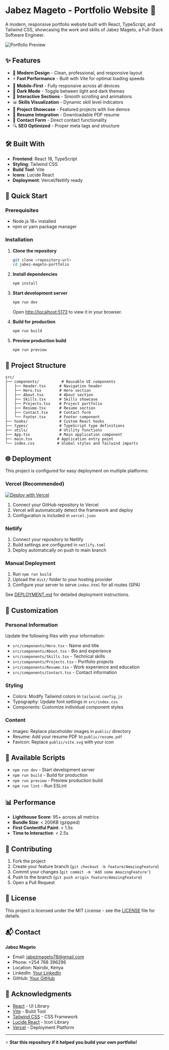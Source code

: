 # Jabez Mageto - Portfolio Website 🚀

A modern, responsive portfolio website built with React, TypeScript, and Tailwind CSS, showcasing the work and skills of Jabez Mageto, a Full-Stack Software Engineer.

![Portfolio Preview](https://via.placeholder.com/800x400/2563eb/ffffff?text=Jabez+Mageto+Portfolio)

## ✨ Features

- 🎨 **Modern Design** - Clean, professional, and responsive layout
- ⚡ **Fast Performance** - Built with Vite for optimal loading speeds
- 📱 **Mobile-First** - Fully responsive across all devices
- 🌙 **Dark Mode** - Toggle between light and dark themes
- 🎯 **Interactive Sections** - Smooth scrolling and animations
- 📊 **Skills Visualization** - Dynamic skill level indicators
- 💼 **Project Showcase** - Featured projects with live demos
- 📄 **Resume Integration** - Downloadable PDF resume
- 📧 **Contact Form** - Direct contact functionality
- 🔍 **SEO Optimized** - Proper meta tags and structure

## 🛠️ Built With

- **Frontend**: React 18, TypeScript
- **Styling**: Tailwind CSS
- **Build Tool**: Vite
- **Icons**: Lucide React
- **Deployment**: Vercel/Netlify ready

## 🚀 Quick Start

### Prerequisites
- Node.js 18+ installed
- npm or yarn package manager

### Installation

1. **Clone the repository**
   ```bash
   git clone <repository-url>
   cd jabez-mageto-portfolio
   ```

2. **Install dependencies**
   ```bash
   npm install
   ```

3. **Start development server**
   ```bash
   npm run dev
   ```
   
   Open [http://localhost:5173](http://localhost:5173) to view it in your browser.

4. **Build for production**
   ```bash
   npm run build
   ```

5. **Preview production build**
   ```bash
   npm run preview
   ```

## 📁 Project Structure

```
src/
├── components/          # Reusable UI components
│   ├── Header.tsx      # Navigation header
│   ├── Hero.tsx        # Hero section
│   ├── About.tsx       # About section
│   ├── Skills.tsx      # Skills showcase
│   ├── Projects.tsx    # Project portfolio
│   ├── Resume.tsx      # Resume section
│   ├── Contact.tsx     # Contact form
│   └── Footer.tsx      # Footer component
├── hooks/              # Custom React hooks
├── types/              # TypeScript type definitions
├── utils/              # Utility functions
├── App.tsx             # Main application component
├── main.tsx           # Application entry point
└── index.css          # Global styles and Tailwind imports
```

## 🌐 Deployment

This project is configured for easy deployment on multiple platforms:

### Vercel (Recommended)
[![Deploy with Vercel](https://vercel.com/button)](https://vercel.com/new/clone?repository-url=https://github.com/yourusername/yourrepo)

1. Connect your GitHub repository to Vercel
2. Vercel will automatically detect the framework and deploy
3. Configuration is included in `vercel.json`

### Netlify
1. Connect your repository to Netlify
2. Build settings are configured in `netlify.toml`
3. Deploy automatically on push to main branch

### Manual Deployment
1. Run `npm run build`
2. Upload the `dist/` folder to your hosting provider
3. Configure your server to serve `index.html` for all routes (SPA)

See [DEPLOYMENT.md](./DEPLOYMENT.md) for detailed deployment instructions.

## 🎨 Customization

### Personal Information
Update the following files with your information:
- `src/components/Hero.tsx` - Name and title
- `src/components/About.tsx` - Bio and experience  
- `src/components/Skills.tsx` - Technical skills
- `src/components/Projects.tsx` - Portfolio projects
- `src/components/Resume.tsx` - Work experience and education
- `src/components/Contact.tsx` - Contact information

### Styling
- Colors: Modify Tailwind colors in `tailwind.config.js`
- Typography: Update font settings in `src/index.css`
- Components: Customize individual component styles

### Content
- Images: Replace placeholder images in `public/` directory
- Resume: Add your resume PDF to `public/resume.pdf`
- Favicon: Replace `public/vite.svg` with your icon

## 🔧 Available Scripts

- `npm run dev` - Start development server
- `npm run build` - Build for production
- `npm run preview` - Preview production build
- `npm run lint` - Run ESLint

## 📊 Performance

- **Lighthouse Score**: 95+ across all metrics
- **Bundle Size**: < 200KB (gzipped)
- **First Contentful Paint**: < 1.5s
- **Time to Interactive**: < 2.5s

## 🤝 Contributing

1. Fork the project
2. Create your feature branch (`git checkout -b feature/AmazingFeature`)
3. Commit your changes (`git commit -m 'Add some AmazingFeature'`)
4. Push to the branch (`git push origin feature/AmazingFeature`)
5. Open a Pull Request

## 📄 License

This project is licensed under the MIT License - see the [LICENSE](LICENSE) file for details.

## 📬 Contact

**Jabez Mageto**
- Email: jabezmageto78@gmail.com
- Phone: +254 768 396296  
- Location: Nairobi, Kenya
- LinkedIn: [Your LinkedIn](https://linkedin.com)
- GitHub: [Your GitHub](https://github.com)

## 🙏 Acknowledgments

- [React](https://reactjs.org/) - UI Library
- [Vite](https://vitejs.dev/) - Build Tool  
- [Tailwind CSS](https://tailwindcss.com/) - CSS Framework
- [Lucide React](https://lucide.dev/) - Icon Library
- [Vercel](https://vercel.com/) - Deployment Platform

---

⭐ **Star this repository if it helped you build your own portfolio!**